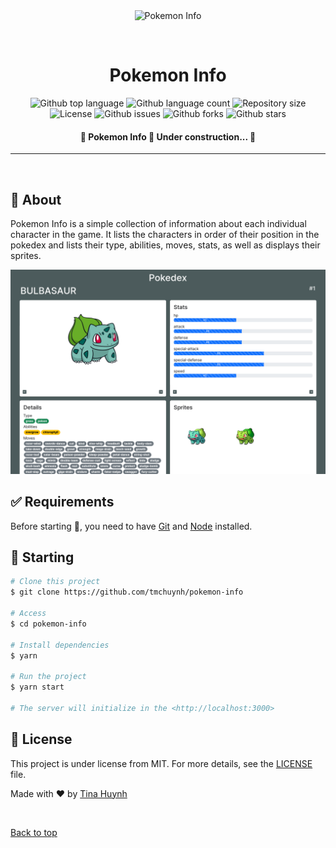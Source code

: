 <div align="center" id="top"> 
  <img src="./.github/app.gif" alt="Pokemon Info" />

  &#xa0;

  <!-- <a href="https://pokemoninfo.netlify.app">Demo</a> -->
</div>

<h1 align="center">Pokemon Info</h1>

<p align="center">
  <img alt="Github top language" src="https://img.shields.io/github/languages/top/tmchuynh/pokemon-info?color=8CBA80">

  <img alt="Github language count" src="https://img.shields.io/github/languages/count/tmchuynh/pokemon-info?color=8CBA80">

  <img alt="Repository size" src="https://img.shields.io/github/repo-size/tmchuynh/pokemon-info?color=8CBA80">

  <img alt="License" src="https://img.shields.io/github/license/tmchuynh/pokemon-info?color=8CBA80">

  <img alt="Github issues" src="https://img.shields.io/github/issues/tmchuynh/pokemon-info?color=8CBA80" />

  <img alt="Github forks" src="https://img.shields.io/github/forks/tmchuynh/pokemon-info?color=8CBA80" />

  <img alt="Github stars" src="https://img.shields.io/github/stars/tmchuynh/pokemon-info?color=8CBA80" />
</p>

<!-- Status -->

<h4 align="center"> 
	🚧  Pokemon Info 🚀 Under construction...  🚧
</h4> 

<hr>

<br>

## :dart: About ##

Pokemon Info is a simple collection of information about each individual character in the game. It lists the characters in order of their position in the pokedex and lists their type, abilities, moves, stats, as well as displays their sprites.

<img src="public/images/Pokemon-Info.png">

## :white_check_mark: Requirements ##

Before starting :checkered_flag:, you need to have [Git](https://git-scm.com) and [Node](https://nodejs.org/en/) installed.

## :checkered_flag: Starting ##

```bash
# Clone this project
$ git clone https://github.com/tmchuynh/pokemon-info

# Access
$ cd pokemon-info

# Install dependencies
$ yarn

# Run the project
$ yarn start

# The server will initialize in the <http://localhost:3000>
```

## :memo: License ##

This project is under license from MIT. For more details, see the [LICENSE](LICENSE.md) file.


Made with :heart: by <a href="https://github.com/tmchuynh" target="_blank">Tina Huynh</a>

&#xa0;

<a href="#top">Back to top</a>
